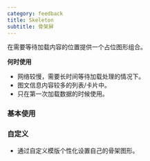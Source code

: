```yaml
---
category: feedback
title: Skeleton
subtitle: 骨架屏
---
```


在需要等待加载内容的位置提供一个占位图形组合。

**何时使用** 
- 网络较慢，需要长时间等待加载处理的情况下。
- 图文信息内容较多的列表/卡片中。
- 只在第一次加载数据的时候使用。


### 基本使用

<example name="thy-skeleton-list-example" />

### 自定义

- 通过自定义模版个性化设置自己的骨架图形。

<example name="thy-skeleton-custom-example" />
